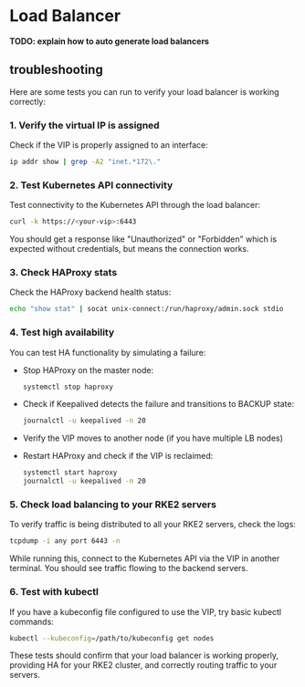 # Load Balancer

**TODO: explain how to auto generate load balancers**

## troubleshooting

Here are some tests you can run to verify your load balancer is working correctly:

### 1. Verify the virtual IP is assigned

Check if the VIP is properly assigned to an interface:
```bash
ip addr show | grep -A2 "inet.*172\."
```

### 2. Test Kubernetes API connectivity

Test connectivity to the Kubernetes API through the load balancer:
```bash
curl -k https://<your-vip>:6443
```

You should get a response like "Unauthorized" or "Forbidden" which is expected without credentials, but means the connection works.

### 3. Check HAProxy stats

Check the HAProxy backend health status:
```bash
echo "show stat" | socat unix-connect:/run/haproxy/admin.sock stdio
```

### 4. Test high availability

You can test HA functionality by simulating a failure:

- Stop HAProxy on the master node:
  ```bash
  systemctl stop haproxy
  ```

- Check if Keepalived detects the failure and transitions to BACKUP state:
  ```bash
  journalctl -u keepalived -n 20
  ```

- Verify the VIP moves to another node (if you have multiple LB nodes)

- Restart HAProxy and check if the VIP is reclaimed:
  ```bash
  systemctl start haproxy
  journalctl -u keepalived -n 20
  ```

### 5. Check load balancing to your RKE2 servers

To verify traffic is being distributed to all your RKE2 servers, check the logs:
```bash
tcpdump -i any port 6443 -n
```

While running this, connect to the Kubernetes API via the VIP in another terminal. You should see traffic flowing to the backend servers.

### 6. Test with kubectl

If you have a kubeconfig file configured to use the VIP, try basic kubectl commands:
```bash
kubectl --kubeconfig=/path/to/kubeconfig get nodes
```

These tests should confirm that your load balancer is working properly, providing HA for your RKE2 cluster, and correctly routing traffic to your servers.